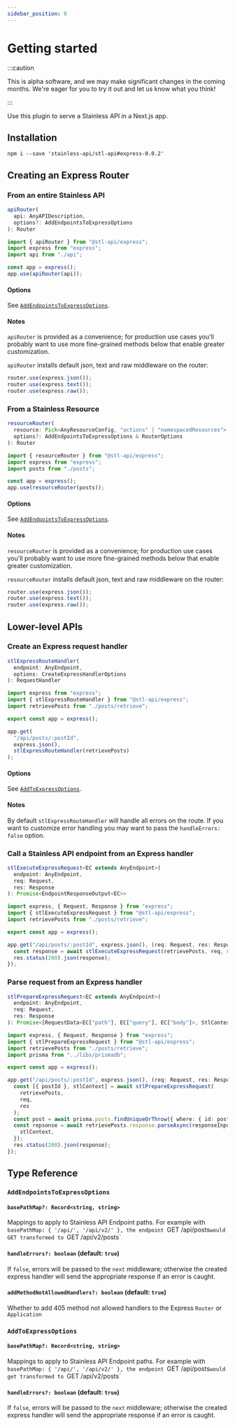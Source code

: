 ```yaml
---
sidebar_position: 0
---
```


# Getting started

:::caution

This is alpha software, and we may make significant changes in the coming months.
We're eager for you to try it out and let us know what you think!

:::

Use this plugin to serve a Stainless API in a Next.js app.

## Installation

```
npm i --save 'stainless-api/stl-api#express-0.0.2'
```

## Creating an Express Router

### From an entire Stainless API

```ts
apiRouter(
  api: AnyAPIDescription,
  options?: AddEndpointsToExpressOptions
): Router
```

```ts
import { apiRouter } from "@stl-api/express";
import express from "express";
import api from "./api";

const app = express();
app.use(apiRouter(api));
```

#### Options

See [`AddEndpointsToExpressOptions`](#addendpointstoexpressoptions).

#### Notes

`apiRouter` is provided as a convenience; for production use
cases you'll probably want to use more fine-grained methods below
that enable greater customization.

`apiRouter` installs default json, text and raw middleware on the router:

```ts
router.use(express.json());
router.use(express.text());
router.use(express.raw());
```

### From a Stainless Resource

```ts
resourceRouter(
  resource: Pick<AnyResourceConfig, "actions" | "namespacedResources">,
  options?: AddEndpointsToExpressOptions & RouterOptions
): Router
```

```ts
import { resourceRouter } from "@stl-api/express";
import express from "express";
import posts from "./posts";

const app = express();
app.use(resourceRouter(posts));
```

#### Options

See [`AddEndpointsToExpressOptions`](#addendpointstoexpressoptions).

#### Notes

`resourceRouter` is provided as a convenience; for production use
cases you'll probably want to use more fine-grained methods below
that enable greater customization.

`resourceRouter` installs default json, text and raw middleware on the router:

```ts
router.use(express.json());
router.use(express.text());
router.use(express.raw());
```

## Lower-level APIs

### Create an Express request handler

```ts
stlExpressRouteHandler(
  endpoint: AnyEndpoint,
  options: CreateExpressHandlerOptions
): RequestHandler
```

```ts
import express from "express";
import { stlExpressRouteHandler } from "@stl-api/express";
import retrievePosts from "./posts/retrieve";

export const app = express();

app.get(
  "/api/posts/:postId",
  express.json(),
  stlExpressRouteHandler(retrievePosts)
);
```

#### Options

See [`AddToExpressOptions`](#addtoexpressoptions).

#### Notes

By default `stlExpressRouteHandler` will handle all errors on the route.
If you want to customize error handling you may want to pass the
`handleErrors: false` option.

### Call a Stainless API endpoint from an Express handler

```ts
stlExecuteExpressRequest<EC extends AnyEndpoint>(
  endpoint: AnyEndpoint,
  req: Request,
  res: Response
): Promise<EndpointResponseOutput<EC>>
```

```ts
import express, { Request, Response } from "express";
import { stlExecuteExpressRequest } from "@stl-api/express";
import retrievePosts from "./posts/retrieve";

export const app = express();

app.get("/api/posts/:postId", express.json(), (req: Request, res: Response) => {
  const response = await stlExecuteExpressRequest(retrievePosts, req, res);
  res.status(200).json(response);
});
```

### Parse request from an Express handler

```ts
stlPrepareExpressRequest<EC extends AnyEndpoint>(
  endpoint: AnyEndpoint,
  req: Request,
  res: Response
): Promise<[RequestData<EC["path"], EC["query"], EC["body"]>, StlContext<EC>]>
```

```ts
import express, { Request, Response } from "express";
import { stlPrepareExpressRequest } from "@stl-api/express";
import retrievePosts from "./posts/retrieve";
import prisma from "../libs/prismadb";

export const app = express();

app.get("/api/posts/:postId", express.json(), (req: Request, res: Response) => {
  const [{ postId }, stlContext] = await stlPrepareExpressRequest(
    retrievePosts,
    req,
    res
  );
  const post = await prisma.posts.findUniqueOrThrow({ where: { id: postId } });
  const repsonse = await retrievePosts.response.parseAsync(responseInput, {
    stlContext,
  });
  res.status(200).json(response);
});
```

## Type Reference

### `AddEndpointsToExpressOptions`

#### `basePathMap?: Record<string, string>`

Mappings to apply to Stainless API Endpoint paths. For example
with `basePathMap: { '/api/', '/api/v2/' }, the endpoint
`GET /api/posts`would GET transformed to `GET /api/v2/posts`

#### `handleErrors?: boolean` (default: `true`)

If `false`, errors will be passed to the `next` middleware;
otherwise the created express handler will send the appropriate
response if an error is caught.

#### `addMethodNotAllowedHandlers?: boolean` (default: `true`)

Whether to add 405 method not allowed handlers to the Express
`Router` or `Application`

### `AddToExpressOptions`

#### `basePathMap?: Record<string, string>`

Mappings to apply to Stainless API Endpoint paths. For example
with `basePathMap: { '/api/', '/api/v2/' }, the endpoint
`GET /api/posts`would get transformed to `GET /api/v2/posts`

#### `handleErrors?: boolean` (default: `true`)

If `false`, errors will be passed to the `next` middleware;
otherwise the created express handler will send the appropriate
response if an error is caught.
